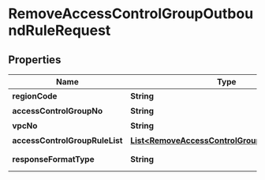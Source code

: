 
# RemoveAccessControlGroupOutboundRuleRequest

## Properties
Name | Type | Description | Notes
------------ | ------------- | ------------- | -------------
**regionCode** | **String** | REGION코드 |  [optional]
**accessControlGroupNo** | **String** | ACG번호 | 
**vpcNo** | **String** | VPC번호 | 
**accessControlGroupRuleList** | [**List&lt;RemoveAccessControlGroupRuleParameter&gt;**](RemoveAccessControlGroupRuleParameter.md) | ACGRule리스트 | 
**responseFormatType** | **String** | responseFormatType {json, xml} |  [optional]



